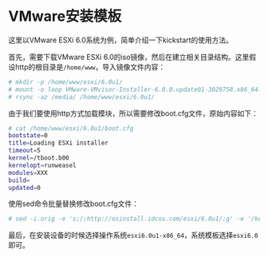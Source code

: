 # VMware安装模板

这里以VMware ESXi 6.0系统为例，简单介绍一下kickstart的使用方法。

首先，需要下载VMware ESXi 6.0的iso镜像，然后在建立相关目录结构。这里假设http的根目录是`/home/www`，导入镜像文件内容：

```bash
# mkdir -p /home/www/esxi/6.0u1/
# mount -o loop VMware-VMvisor-Installer-6.0.0.update01-3029758.x86_64.iso /media/
# rsync -az /media/ /home/www/esxi/6.0u1/
```

由于我们要使用http方式加载模块，所以需要修改boot.cfg文件，原始内容如下：

```bash
# cat /home/www/esxi/6.0u1/boot.cfg
bootstate=0
title=Loading ESXi installer
timeout=5
kernel=/tboot.b00
kernelopt=runweasel
modules=XXX
build=
updated=0
```

使用sed命令批量替换修改boot.cfg文件：

```bash
# sed -i.orig -e 's;/;http://osinstall.idcos.com/esxi/6.0u1/;g' -e '/kernelopt/d' /home/www/esxi/6.0u1/boot.cfg
```

最后，在安装设备的时候选择操作系统`esxi6.0u1-x86_64`，系统模板选择`esxi6.0`即可。
